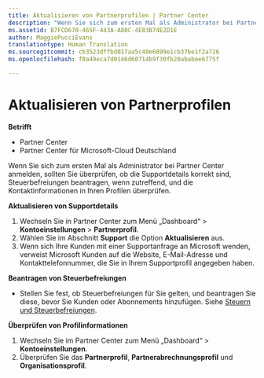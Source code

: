 ```yaml
---
title: Aktualisieren von Partnerprofilen | Partner Center
description: "Wenn Sie sich zum ersten Mal als Administrator bei Partner Center anmelden, sollten Sie überprüfen, ob die Supportdetails korrekt sind, Steuerbefreiungen beantragen, wenn zutreffend, und die Kontaktinformationen in Ihren Profilen überprüfen."
ms.assetid: B7FCD670-465F-443A-A80C-4E83B74E2D1E
author: MaggiePucciEvans
translationtype: Human Translation
ms.sourcegitcommit: cb3523dffbd017aa5c40e6899e1cb37be1f2a726
ms.openlocfilehash: f0a49eca7d0146d60714b9f30fb20ababee6775f

---
```


# Aktualisieren von Partnerprofilen

**Betrifft**

-  Partner Center
-  Partner Center für Microsoft-Cloud Deutschland

Wenn Sie sich zum ersten Mal als Administrator bei Partner Center anmelden, sollten Sie überprüfen, ob die Supportdetails korrekt sind, Steuerbefreiungen beantragen, wenn zutreffend, und die Kontaktinformationen in Ihren Profilen überprüfen.

**Aktualisieren von Supportdetails**

1.  Wechseln Sie in Partner Center zum Menü „Dashboard“ &gt; **Kontoeinstellungen** &gt; **Partnerprofil**.
2.  Wählen Sie im Abschnitt **Support** die Option **Aktualisieren** aus.
3.  Wenn sich Ihre Kunden mit einer Supportanfrage an Microsoft wenden, verweist Microsoft Kunden auf die Website, E-Mail-Adresse und Kontakttelefonnummer, die Sie in Ihrem Supportprofil angegeben haben.

**Beantragen von Steuerbefreiungen**

-   Stellen Sie fest, ob Steuerbefreiungen für Sie gelten, und beantragen Sie diese, bevor Sie Kunden oder Abonnements hinzufügen. Siehe [Steuern und Steuerbefreiungen](tax-and-tax-exemptions.md).

**Überprüfen von Profilinformationen**

1.  Wechseln Sie im Partner Center zum Menü „Dashboard“ &gt; **Kontoeinstellungen**.
2.  Überprüfen Sie das **Partnerprofil**, **Partnerabrechnungsprofil** und **Organisationsprofil**.

 

 






<!--HONumber=Jan17_HO2-->


